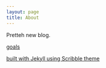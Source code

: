 ```yaml
---
layout: page
title: About
---
```


Pretteh new blog.

<a href="/speesblog/goals">goals</a>


<a href="http://github.com/muan/scribble" class="muted">built with Jekyll using Scribble theme</a>
